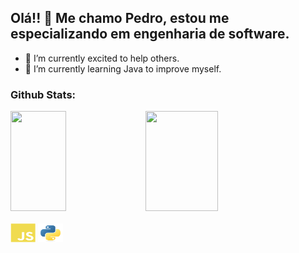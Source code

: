 ## Olá!! 👋 Me chamo Pedro, estou me especializando em engenharia de software. 
- 🔭 I’m currently excited to help others.
- 🌱 I’m currently learning Java to improve myself.

### Github Stats:
<div>
  <img width="42%" height="160px" src="https://github-readme-stats.vercel.app/api?username=pedrosantos-code&show_icons=true&theme=tokyonight">
  <img width="48%" height="160px" src="https://github-readme-stats.vercel.app/api/top-langs/?username=pedrosantos-code&layout=compact&theme=tokyonight">
</div>

<div style="display: inline_block"><br>
  <img align="center" alt="Pedro-Js" height="30" width="40" src="https://raw.githubusercontent.com/devicons/devicon/master/icons/javascript/javascript-plain.svg">
  <img align="center" alt="Pedro-Python" height="30" width="40" src="https://raw.githubusercontent.com/devicons/devicon/master/icons/python/python-original.svg">
</div>
